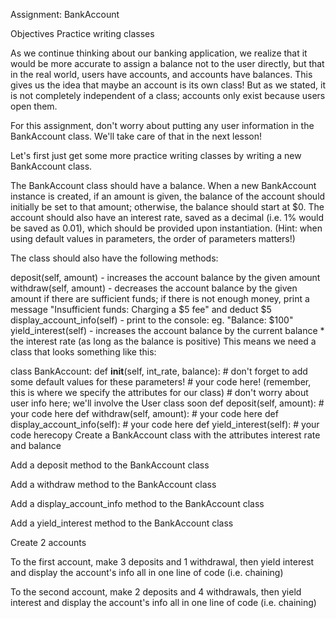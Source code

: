 Assignment: BankAccount

Objectives
Practice writing classes

As we continue thinking about our banking application, we realize that it would be more accurate to assign a balance not to the user directly, but that in the real world, users have accounts, and accounts have balances. This gives us the idea that maybe an account is its own class! But as we stated, it is not completely independent of a class; accounts only exist because users open them.

For this assignment, don't worry about putting any user information in the BankAccount class. We'll take care of that in the next lesson!

Let's first just get some more practice writing classes by writing a new BankAccount class.

The BankAccount class should have a balance. When a new BankAccount instance is created, if an amount is given, the balance of the account should initially be set to that amount; otherwise, the balance should start at $0. The account should also have an interest rate, saved as a decimal (i.e. 1% would be saved as 0.01), which should be provided upon instantiation. (Hint: when using default values in parameters, the order of parameters matters!)

The class should also have the following methods:

deposit(self, amount) - increases the account balance by the given amount
withdraw(self, amount) - decreases the account balance by the given amount if there are sufficient funds; if there is not enough money, print a message "Insufficient funds: Charging a $5 fee" and deduct $5
display_account_info(self) - print to the console: eg. "Balance: $100"
yield_interest(self) - increases the account balance by the current balance * the interest rate (as long as the balance is positive)
This means we need a class that looks something like this:

class BankAccount:
	def __init__(self, int_rate, balance): # don't forget to add some default values for these parameters!
		# your code here! (remember, this is where we specify the attributes for our class)
                # don't worry about user info here; we'll involve the User class soon
	def deposit(self, amount):
		# your code here
	def withdraw(self, amount):
		# your code here
	def display_account_info(self):
		# your code here
	def yield_interest(self):
		# your code herecopy
Create a BankAccount class with the attributes interest rate and balance

Add a deposit method to the BankAccount class

Add a withdraw method to the BankAccount class

Add a display_account_info method to the BankAccount class

Add a yield_interest method to the BankAccount class

Create 2 accounts

To the first account, make 3 deposits and 1 withdrawal, then yield interest and display the account's info all in one line of code (i.e. chaining)

To the second account, make 2 deposits and 4 withdrawals, then yield interest and display the account's info all in one line of code (i.e. chaining)
